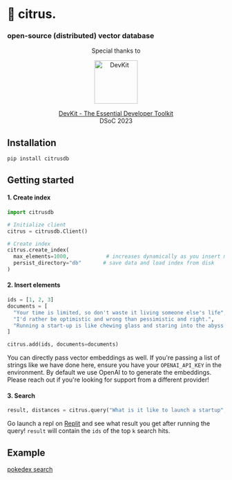 # 🍋 citrus.
### open-source (distributed) vector database

<p align="center">
  Special thanks to
</p>
<p align="center">
  <img align="center" src="https://www.getdevkit.com/logo.png" width=100 height=100 alt="DevKit" />
</p>
<p align="center">
  <a href="https://www.getdevkit.com">DevKit - The Essential Developer Toolkit</a><br />
  DSoC 2023
</p>


## Installation

```
pip install citrusdb
```

## Getting started

#### 1. Create index
```py
import citrusdb

# Initialize client
citrus = citrusdb.Client()

# Create index
citrus.create_index(
  max_elements=1000,            # increases dynamically as you insert more vectors
  persist_directory="db"       # save data and load index from disk
)
```

#### 2. Insert elements
```py
ids = [1, 2, 3]
documents = [
  "Your time is limited, so don't waste it living someone else's life",
  "I'd rather be optimistic and wrong than pessimistic and right.",
  "Running a start-up is like chewing glass and staring into the abyss."
]

citrus.add(ids, documents=documents)
```
You can directly pass vector embeddings as well. If you're passing a list of strings like we have done here, ensure you have your `OPENAI_API_KEY` in the environment. By default we use OpenAI to to generate the embeddings. Please reach out if you're looking for support from a different provider!

#### 3. Search
```py
result, distances = citrus.query("What is it like to launch a startup", k=1)
```
Go launch a repl on [Replit](https://replit.com) and see what result you get after running the query! `result` will contain the `ids` of the top `k` search hits.

## Example
[pokedex search](https://replit.com/@debabratajr/pokedex-search)

